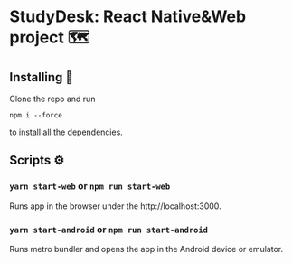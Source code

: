 # StudyDesk: React Native&Web project 🗺

## Installing 🔩

Clone the repo and run

```
npm i --force
```

to install all the dependencies.

## Scripts ️️️⚙️

### `yarn start-web` or `npm run start-web`

Runs app in the browser under the http://localhost:3000.

### `yarn start-android` or `npm run start-android`

Runs metro bundler and opens the app in the Android device or emulator.